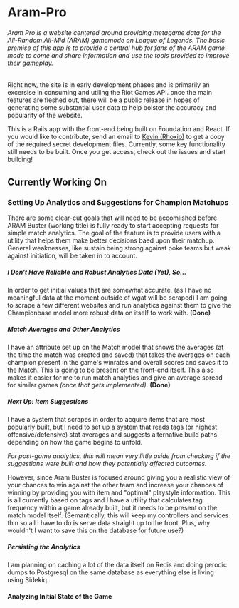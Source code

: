 # Aram-Pro

###### Aram Pro is a website centered around providing metagame data for the All-Random All-Mid (ARAM) gamemode on League of Legends. The basic premise of this app is to provide a central hub for fans of the ARAM game mode to come and share information and use the tools provided to improve their gameplay.

Right now, the site is in early development phases and is primarily an excersise in consuming and utiling the Riot Games API. once the main features are fleshed out, there will be a public release in hopes of generating some substantial user data to help bolster the accuracy and popularity of the website.

This is a Rails app with the front-end being built on Foundation and React. If you would like to contribute, send an email to [Kevin (Rhoxio)](mailto:rhoxiodbc@gmail.com) to get a copy of the required secret development files. Currently, some key functionality still needs to be built. Once you get access, check out the issues and start building!

## Currently Working On

### Setting Up Analytics and Suggestions for Champion Matchups

There are some clear-cut goals that will need to be accomlished before ARAM Buster (working title) is fully ready to start accepting requests for simple match analytics. The goal of the feature is to provide users with a utility that helps them make better decisions baed upon their matchup. General weaknesses, like sustain being strong against poke teams but weak against initiation, will be taken in to account.

##### I Don't Have Reliable and Robust Analytics Data (Yet), So...
In order to get initial values that are somewhat accurate, (as I have no meaningful data at the moment outside of wgat will be scraped) I am going to scrape a few different websites and run analytics against them to give the Championbase model more robust data on itself to work with. **(Done)**

##### Match Averages and Other Analytics
I have an attribute set up on the Match model that shows the averages (at the time the match was created and saved) that takes the averages on each champion present in the game's winrates and overall scores and saves it to the Match. This is going to be present on the front-end itself. This also makes it easier for me to run match analytics and give an average spread for similar games _(once that gets implemented)_. **(Done)**

##### Next Up: Item Suggestions
I have a system that scrapes in order to acquire items that are most popularly built, but I need to set up a system that reads tags (or highest offensive/defensive) stat averages and suggests alternative build paths depending on how the game begins to unfold. 

_For post-game analytics, this will mean very little aside from checking if the suggestions were built and how they potentially affected outcomes._

However, since Aram Buster is focused around giving you a realistic view of your chances to win against the other team and increase your chances of winning by providing you with item and "optimal" playstyle information. This is all currently based on tags and I have a utility that calculates tag frequency within a game already built, but it needs to be present on the match model itself. (Semantically, this will keep my controllers and services thin so all I have to do is serve data straight up to the front. Plus, why wouldn't I want to save this on the database for future use?)

##### Persisting the Analytics

I am planning on caching a lot of the data itself on Redis and doing perodic dumps to Postgresql on the same database as everything else is living using Sidekiq. 

#### Analyzing Initial State of the Game

